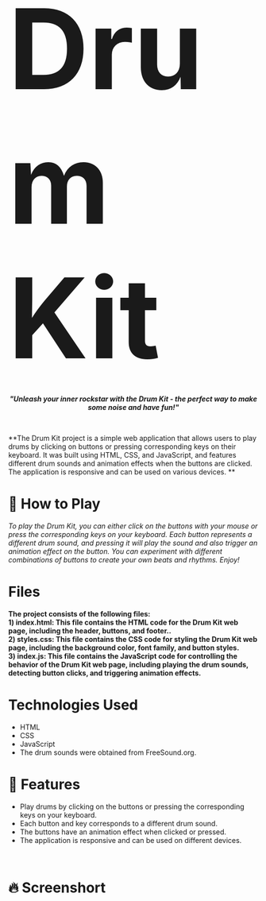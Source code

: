 # <span style="font-size:800%; font-weight:bold">Drum Kit</span>

***<p align="center" style="font-size: 100%">"Unleash your inner rockstar with the Drum Kit - the perfect way to make some noise and have fun!"</p>***
<br>


**The Drum Kit project is a simple web application that allows users to play drums by clicking on buttons or pressing corresponding keys on their keyboard. It was built using HTML, CSS, and JavaScript, and features different drum sounds and animation effects when the buttons are clicked. The application is responsive and can be used on various devices. **

# :thinking: **How to Play**
 *To play the Drum Kit, you can either click on the buttons with your mouse or press the corresponding keys on your keyboard. Each button represents a different drum sound, and pressing it will play the sound and also trigger an animation effect on the button. You can experiment with different combinations of buttons to create your own beats and rhythms. Enjoy!*

# **Files**
**The project consists of the following files:**<br>
**1) index.html: This file contains the HTML code for the Drum Kit web page, including the header, buttons, and footer..<br>
  2) styles.css: This file contains the CSS code for styling the Drum Kit web page, including the background color, font family, and button styles.<br>
  3) index.js: This file contains the JavaScript code for controlling the behavior of the Drum Kit web page, including playing the drum sounds, detecting button clicks, and triggering animation effects.**

# **Technologies Used**
* HTML <br>
* CSS <br>
* JavaScript <br>
* The drum sounds were obtained from FreeSound.org.

# :rocket: **Features**

* Play drums by clicking on the buttons or pressing the corresponding keys on your keyboard.<br>
* Each button and key corresponds to a different drum sound.<br>
* The buttons have an animation effect when clicked or pressed.<br>
* The application is responsive and can be used on different devices.<br>
<br>

# :fire: **Screenshort**
